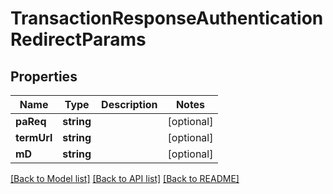 # TransactionResponseAuthenticationRedirectParams

## Properties
Name | Type | Description | Notes
------------ | ------------- | ------------- | -------------
**paReq** | **string** |  | [optional] 
**termUrl** | **string** |  | [optional] 
**mD** | **string** |  | [optional] 

[[Back to Model list]](../README.md#documentation-for-models) [[Back to API list]](../README.md#documentation-for-api-endpoints) [[Back to README]](../README.md)


